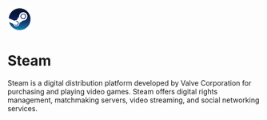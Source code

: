 ﻿![steam Logo](https://raw.githubusercontent.com/Zoullx/chocolatey-packages/master/steam/steam.png "Steam Logo")

# Steam

Steam is a digital distribution platform developed by Valve Corporation for purchasing and playing video games. Steam offers digital rights management, matchmaking servers, video streaming, and social networking services.
